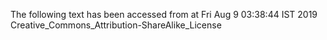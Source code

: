 The following text has been accessed from at Fri Aug 9 03:38:44 IST 2019
Creative_Commons_Attribution-ShareAlike_License
